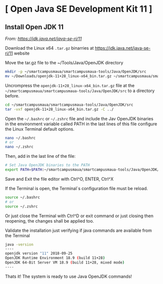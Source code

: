 # [  Open Java SE Development Kit 11 ]

## Install Open JDK 11

*From: https://jdk.java.net/java-se-ri/11*

Download the Linux x64 `.tar.gz` binarries at https://jdk.java.net/java-se-ri/11 website

Move the tar.gz file to the ~/Tools/Java/OpenJDK directory
```bash
mkdir -p ~/smartcampusmaua/smartcampusmaua-tools/Java/OpenJDK/src
mv ~/Downloads/openjdk-11+28_linux-x64_bin.tar.gz ~/smartcampusmaua/smartcampusmaua-tools/Java/OpenJDK/src
```

Uncrompress the `openjdk-11+28_linux-x64_bin.tar.gz` file at the `~/smartcampusmaua/smartcampusmaua-tools/Java/OpenJDK/src` to a directory before.
```bash
cd ~/smartcampusmaua/smartcampusmaua-tools/Java/OpenJDK/src
tar -vxf openjdk-11+28_linux-x64_bin.tar.gz -C ../
```

Open the `~/.bashrc` or `~/.zshrc` file and include the Jav OpenJDK binaries in the environment variable called PATH in the last lines of this file configure the Linux Terminal default options.
```bash
nano ~/.bashrc
# or 
nano ~/.zshrc
```

Then, add in the last line of the file:
```bash
# Set Java OpenJDK binaries to the PATH
export PATH=$PATH:~/smartcampusmaua/smartcampusmaua-tools/Java/OpenJDK/jdk-11/bin
```

Save and Exit the file editor with Ctrl^O, ENTER, Ctrl^X

If the Terminal is open, the Terminal`s configuration file must be reload.
```bash
source ~/.bashrc
# or
source ~/.zshrc
```

Or just close the Terminal with Ctrl^D or exit command or just closing then reopening, the changes shall be applied too.


Validate the installation just verifying if java commands are available from the Terminal

```bash
java -version
----
openjdk version "11" 2018-09-25
OpenJDK Runtime Environment 18.9 (build 11+28)
OpenJDK 64-Bit Server VM 18.9 (build 11+28, mixed mode)
----
```


Thats it! The system is ready to use Java OpenJDK commands!
